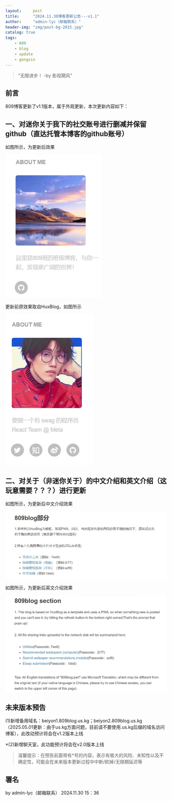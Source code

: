 ```yaml
---
layout:     post
title:      "2024.11.30博客更新公告---v1.1"
author:     "admin-lyc（邮箱联系）"
header-img: "img/post-bg-2015.jpg"
catalog: true
tags:
    - 809
    - blog
    - update
    - gengxin
---
```


> “无限进步！ -by 影视飓风”

## 前言

<p>809博客更新了v1.1版本，属于外观更新，本次更新内容如下：</p>

## 一、对迷你关于我下的社交账号进行删减并保留github（直达托管本博客的github账号）

<p>如图所示，为更新后效果</p>

![迷你关于我更新（更新后效果）](/img/809blog2024.11.30gengxin-MiniAboutShejiaozhanghao.jpg)

<p>更新前原效果取自HuxBlog，如图所示</p>

![迷你关于我更新前（更新前效果）](/img/809blog2024.11.30gengxin-MiniAboutShejiaozhanghao（yuanxiaoguo）.jpg)

## 二、对关于（非迷你关于）的中文介绍和英文介绍（这玩意需要？？？）进行更新

<p>如图所示，为更新后中文介绍效果</p>

![更新关于中的中文介绍](/img/809blog2024.11.30gengxin-aboutCN.jpg)

<p>如图所示，为更新后英文介绍效果</p>

![更新关于中的英文介绍](/img/809blog2024.11.30gengxin-aboutEN.jpg)

## 未来版本预告

<p>(1)新增备用域名：beiyon1.809blog.us.kg；beiyon2.809blog.us.kg（2025.05.01更新：由于us.kg方面问题，目前请不要使用.us.kg后缀的域名访问博客），此改动预计将会在v1.2版本上线</p>

<p>*(2)新增聊天室，此功能预计将会在v2.0版本上线</p>

> 温馨提示：在预告前面带有*号的内容，表示有极大的风险、未知性以及不确定性，可能会在未来版本更新过程中中断/砍掉/无限期延迟等

## 署名

<p>by admin-lyc（邮箱联系） 2024.11.30 15：36</p>

<p id = "build"></p>
